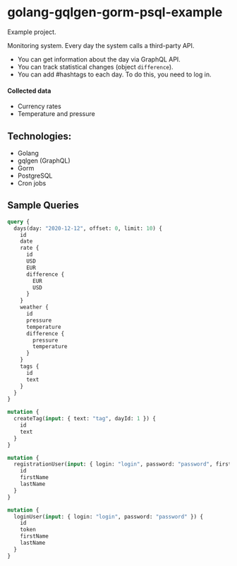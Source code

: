 # golang-gqlgen-gorm-psql-example

Example project. 

Monitoring system. Every day the system calls a third-party API.

- You can get information about the day via GraphQL API.
- You can track statistical changes (object `difference`). 
- You can add #hashtags to each day. To do this, you need to log in.


#### Collected data

  - Currency rates
  - Temperature and pressure

## Technologies:
  - Golang
  - gqlgen (GraphQL)
  - Gorm
  - PostgreSQL
  - Cron jobs

## Sample Queries

```graphql
query {
  days(day: "2020-12-12", offset: 0, limit: 10) {
    id
    date
    rate {
      id
      USD
      EUR
      difference {
        EUR
        USD
      }
    }
    weather {
      id
      pressure
      temperature
      difference {
        pressure
        temperature
      }
    }
    tags {
      id
      text
    }
  }
}
```

```graphql
mutation {
  createTag(input: { text: "tag", dayId: 1 }) {
    id
    text
  }
}
```

```graphql
mutation {
  registrationUser(input: { login: "login", password: "password", firstName: "Artem", lastName: "Gretsov" }) {
    id
    firstName
    lastName
  }
}
```

```graphql
mutation {
  loginUser(input: { login: "login", password: "password" }) {
    id
    token
    firstName
    lastName
  }
}
```
